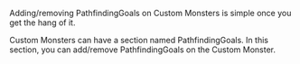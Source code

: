 Adding/removing PathfindingGoals on Custom Monsters is simple once you get the hang of it.

Custom Monsters can have a section named PathfindingGoals. In this section, you can add/remove PathfindingGoals on the Custom Monster.
